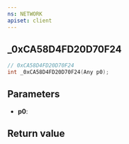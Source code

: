 ```yaml
---
ns: NETWORK
apiset: client
---
```

## _0xCA58D4FD20D70F24

```c
// 0xCA58D4FD20D70F24
int _0xCA58D4FD20D70F24(Any p0);
```


## Parameters
* **p0**:

## Return value

